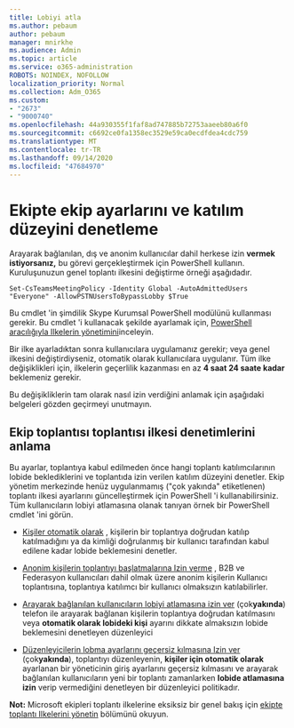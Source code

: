 ```yaml
---
title: Lobiyi atla
ms.author: pebaum
author: pebaum
manager: mnirkhe
ms.audience: Admin
ms.topic: article
ms.service: o365-administration
ROBOTS: NOINDEX, NOFOLLOW
localization_priority: Normal
ms.collection: Adm_O365
ms.custom:
- "2673"
- "9000740"
ms.openlocfilehash: 44a930355f1faf8ad747885b72753aaeeb80a6f0
ms.sourcegitcommit: c6692ce0fa1358ec3529e59ca0ecdfdea4cdc759
ms.translationtype: MT
ms.contentlocale: tr-TR
ms.lasthandoff: 09/14/2020
ms.locfileid: "47684970"
---
```

# <a name="control-lobby-settings-and-level-of-participation-in-teams"></a>Ekipte ekip ayarlarını ve katılım düzeyini denetleme

Arayarak bağlanılan, dış ve anonim kullanıcılar dahil herkese izin **vermek istiyorsanız,** bu görevi gerçekleştirmek için PowerShell kullanın. Kuruluşunuzun genel toplantı ilkesini değiştirme örneği aşağıdadır.

`Set-CsTeamsMeetingPolicy -Identity Global -AutoAdmittedUsers "Everyone" -AllowPSTNUsersToBypassLobby $True`

Bu cmdlet 'in şimdilik Skype Kurumsal PowerShell modülünü kullanması gerekir. Bu cmdlet 'i kullanacak şekilde ayarlamak için, [PowerShell aracılığıyla Ilkelerin yönetimini](https://docs.microsoft.com/microsoftteams/teams-powershell-overview#managing-policies-via-powershell)inceleyin.

Bir ilke ayarladıktan sonra kullanıcılara uygulamanız gerekir; veya genel ilkesini değiştirdiyseniz, otomatik olarak kullanıcılara uygulanır. Tüm ilke değişiklikleri için, ilkelerin geçerlilik kazanması en az **4 saat 24 saate kadar** beklemeniz gerekir. 

Bu değişikliklerin tam olarak nasıl izin verdiğini anlamak için aşağıdaki belgeleri gözden geçirmeyi unutmayın.


## <a name="understanding-teams-meeting-lobby-policy-controls"></a>Ekip toplantısı toplantısı ilkesi denetimlerini anlama

Bu ayarlar, toplantıya kabul edilmeden önce hangi toplantı katılımcılarının lobide beklediklerini ve toplantıda izin verilen katılım düzeyini denetler. Ekip yönetim merkezinde henüz uygulanmamış ("çok yakında" etiketlenen) toplantı ilkesi ayarlarını güncelleştirmek için PowerShell 'i kullanabilirsiniz. Tüm kullanıcıların lobiyi atlamasına olanak tanıyan örnek bir PowerShell cmdlet 'ini görün.

- [Kişiler otomatik olarak](https://docs.microsoft.com/microsoftteams/meeting-policies-in-teams#automatically-admit-people) , kişilerin bir toplantıya doğrudan katılıp katılmadığını ya da kimliği doğrulanmış bir kullanıcı tarafından kabul edilene kadar lobide beklemesini denetler.

- [Anonim kişilerin toplantıyı başlatmalarına Izin verme](https://docs.microsoft.com/microsoftteams/meeting-policies-in-teams#allow-anonymous-people-to-start-a-meeting) , B2B ve Federasyon kullanıcıları dahil olmak üzere anonim kişilerin Kullanıcı toplantısına, toplantıya katılımcı bir kullanıcı olmaksızın katılabilirler.

- [Arayarak bağlanılan kullanıcıların lobiyi atlamasına izin ver](https://docs.microsoft.com/microsoftteams/meeting-policies-in-teams#allow-dial-in-users-to-bypass-the-lobby-coming-soon) (çok**yakında**) telefon ile arayarak bağlanan kişilerin toplantıya doğrudan katılmasını veya **otomatik olarak lobideki kişi** ayarını dikkate almaksızın lobide beklemesini denetleyen düzenleyici

- [Düzenleyicilerin lobma ayarlarını geçersiz kılmasına Izin ver](https://docs.microsoft.com/microsoftteams/meeting-policies-in-teams#allow-organizers-to-override-lobby-settings-coming-soon) (çok**yakında**), toplantıyı düzenleyenin, **kişiler için otomatik olarak** ayarlanan bir yöneticinin giriş ayarlarını geçersiz kılmasını ve arayarak bağlanılan kullanıcıların yeni bir toplantı zamanlarken **lobide atlamasına izin** verip vermediğini denetleyen bir düzenleyici politikadır.

**Not:** Microsoft ekipleri toplantı ilkelerine eksiksiz bir genel bakış için [ekipte toplantı Ilkelerini yönetin](https://docs.microsoft.com/microsoftteams/meeting-policies-in-teams) bölümünü okuyun.
